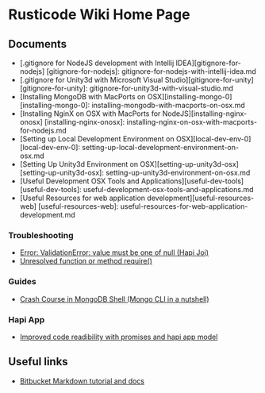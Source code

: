 # Rusticode Wiki Home Page

## Documents

- [.gitignore for NodeJS development with Intellij IDEA][gitignore-for-nodejs]
[gitignore-for-nodejs]: gitignore-for-nodejs-with-intellij-idea.md
- [.gitignore for Unity3d with Microsoft Visual Studio][gitignore-for-unity]
[gitignore-for-unity]: gitignore-for-unity3d-with-visual-studio.md
- [Installing MongoDB with MacPorts on OSX][installing-mongo-0]
[installing-mongo-0]: installing-mongodb-with-macports-on-osx.md
- [Installing NginX on OSX with MacPorts for NodeJS][installing-nginx-onosx]
[installing-nginx-onosx]: installing-nginx-on-osx-with-macports-for-nodejs.md
- [Setting up Local Development Environment on OSX][local-dev-env-0]
[local-dev-env-0]: setting-up-local-development-environment-on-osx.md
- [Setting Up Unity3d Environment on OSX][setting-up-unity3d-osx]
[setting-up-unity3d-osx]: setting-up-unity3d-environment-on-osx.md
- [Useful Development OSX Tools and Applications][useful-dev-tools]
[useful-dev-tools]: useful-development-osx-tools-and-applications.md
- [Useful Resources for web application development][useful-resources-web]
[useful-resources-web]: useful-resources-for-web-application-development.md

### Troubleshooting
- [Error: ValidationError: value must be one of null (Hapi Joi)](troublesooting/validation-error-value-must-be-one-of-null-hapi-joi.md)
- [Unresolved function or method require()](troubleshooting/unresolved-function-or-method-require-in-intellij-idea.md)

### Guides
- [Crash Course in MongoDB Shell (Mongo CLI in a nutshell)](guides/crash-course-in-mongodb-shell-mongo-cli-in-a-nutshell.md)

### Hapi App

- [Improved code readibility with promises and hapi app model](improved-code-readibility-with-promises-and-happi-app-model.md)

## Useful links 

- [Bitbucket Markdown tutorial and docs](https://bitbucket.org/tutorials/markdowndemo/)

